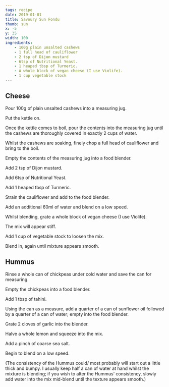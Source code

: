 ```yaml
---
tags: recipe
date: 2019-01-01
title: Savoury Sun Fondu
thumb: sun
x: -5
y: 35
width: 100
ingredients:
    - 100g plain unsalted cashews
    - 1 full head of cauliflower
    - 2 tsp of Dijon mustard
    - 6tsp of Nutritional Yeast.
    - 1 heaped tbsp of Turmeric.
    - A whole block of vegan cheese (I use Violife).
    - 1 cup vegetable stock
---
```


## Cheese

Pour 100g of plain unsalted cashews into a measuring jug.

Put the kettle on.

Once the kettle comes to boil, pour the contents into the measuring jug until the cashews are thoroughly covered in exactly 2 cups of water.

Whilst the cashews are soaking, finely chop a full head of cauliflower and bring to the boil.

Empty the contents of the measuring jug into a food blender.

Add 2 tsp of Dijon mustard.

Add 6tsp of Nutritional Yeast.

Add 1 heaped tbsp of Turmeric.

Strain the cauliflower and add to the food blender.

Add an additional 60ml of water and blend on a low speed.

Whilst blending, grate a whole block of vegan cheese (I use Violife).

The mix will appear stiff.

Add 1 cup of vegetable stock to loosen the mix.

Blend in, again until mixture appears smooth.

## Hummus

Rinse a whole can of chickpeas under cold water and save the can for measuring.

Empty the chickpeas into a food blender.

Add 1 tbsp of tahini.

Using the can as a measure, add a quarter of a can of sunflower oil followed by a quarter of a can of water; empty into the food blender.

Grate 2 cloves of garlic into the blender.

Halve a whole lemon and squeeze into the mix.

Add a pinch of coarse sea salt.

Begin to blend on a low speed.

(The consistency of the Hummus could/ most probably will start out a little thick and bumpy. I usually keep half a can of water at hand whilst the mixture is blending; if you wish to alter the Hummus’ consistency, slowly add water into the mix mid-blend until the texture appears smooth.)